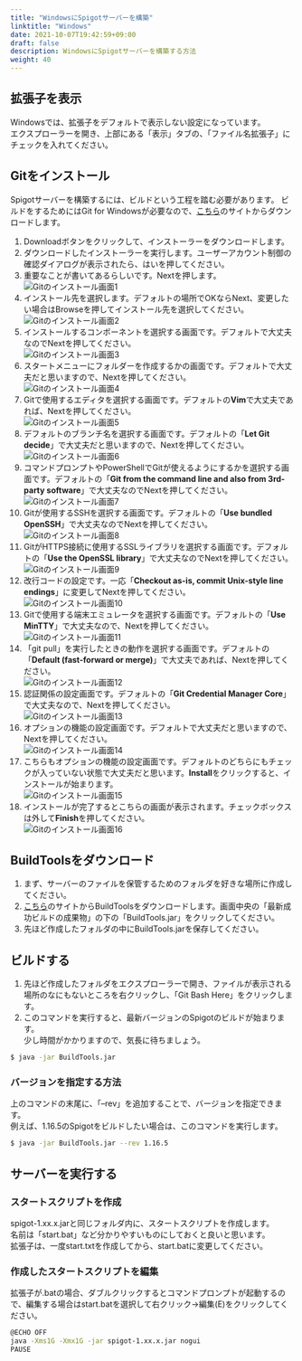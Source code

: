 ```yaml
---
title: "WindowsにSpigotサーバーを構築"
linktitle: "Windows"
date: 2021-10-07T19:42:59+09:00
draft: false
description: WindowsにSpigotサーバーを構築する方法
weight: 40
---
```


## 拡張子を表示
Windowsでは、拡張子をデフォルトで表示しない設定になっています。  
エクスプローラーを開き、上部にある「表示」タブの、「ファイル名拡張子」にチェックを入れてください。

## Gitをインストール
Spigotサーバーを構築するには、ビルドという工程を踏む必要があります。 ビルドをするためにはGit for Windowsが必要なので、[こちら](https://gitforwindows.org/)のサイトからダウンロードします。

1. Downloadボタンをクリックして、インストーラーをダウンロードします。
2. ダウンロードしたインストーラーを実行します。ユーザーアカウント制御の確認ダイアログが表示されたら、はいを押してください。
3. 重要なことが書いてあるらしいです。Nextを押します。  
![Gitのインストール画面1](/images/git_win_install1.png)
4. インストール先を選択します。デフォルトの場所でOKならNext、変更したい場合はBrowseを押してインストール先を選択してください。  
![Gitのインストール画面2](/images/git_win_install2.png)
5. インストールするコンポーネントを選択する画面です。デフォルトで大丈夫なのでNextを押してください。  
![Gitのインストール画面3](/images/git_win_install3.png)
6. スタートメニューにフォルダーを作成するかの画面です。デフォルトで大丈夫だと思いますので、Nextを押してください。  
![Gitのインストール画面4](/images/git_win_install4.png)
7. Gitで使用するエディタを選択する画面です。デフォルトの**Vim**で大丈夫であれば、Nextを押してください。  
![Gitのインストール画面5](/images/git_win_install5.png)
8. デフォルトのブランチ名を選択する画面です。デフォルトの「**Let Git decide**」で大丈夫だと思いますので、Nextを押してください。  
![Gitのインストール画面6](/images/git_win_install6.png)
9. コマンドプロンプトやPowerShellでGitが使えるようにするかを選択する画面です。デフォルトの「**Git from the command line and also from 3rd-party software**」で大丈夫なのでNextを押してください。  
![Gitのインストール画面7](/images/git_win_install7.png)
10. Gitが使用するSSHを選択する画面です。デフォルトの「**Use bundled OpenSSH**」で大丈夫なのでNextを押してください。  
![Gitのインストール画面8](/images/git_win_install8.png)
11. GitがHTTPS接続に使用するSSLライブラリを選択する画面です。デフォルトの「**Use the OpenSSL library**」で大丈夫なのでNextを押してください。  
![Gitのインストール画面9](/images/git_win_install9.png)
12. 改行コードの設定です。一応「**Checkout as-is, commit Unix-style line endings**」に変更してNextを押してください。  
![Gitのインストール画面10](/images/git_win_install10.png)
13. Gitで使用する端末エミュレータを選択する画面です。デフォルトの「**Use MinTTY**」で大丈夫なので、Nextを押してください。 
![Gitのインストール画面11](/images/git_win_install11.png)
14. 「git pull」を実行したときの動作を選択する画面です。デフォルトの「**Default (fast-forward or merge)**」で大丈夫であれば、Nextを押してください。  
![Gitのインストール画面12](/images/git_win_install12.png)
15. 認証関係の設定画面です。デフォルトの「**Git Credential Manager Core**」で大丈夫なので、Nextを押してください。  
![Gitのインストール画面13](/images/git_win_install13.png)
16. オプションの機能の設定画面です。デフォルトで大丈夫だと思いますので、Nextを押してください。  
![Gitのインストール画面14](/images/git_win_install14.png)
17. こちらもオプションの機能の設定画面です。デフォルトのどちらにもチェックが入っていない状態で大丈夫だと思います。**Install**をクリックすると、インストールが始まります。  
![Gitのインストール画面15](/images/git_win_install15.png)
18. インストールが完了するとこちらの画面が表示されます。チェックボックスは外して**Finish**を押してください。  
![Gitのインストール画面16](/images/git_win_install16.png)

## BuildToolsをダウンロード
1. まず、サーバーのファイルを保管するためのフォルダを好きな場所に作成してください。
2. [こちら](https://hub.spigotmc.org/jenkins/job/BuildTools/)のサイトからBuildToolsをダウンロードします。画面中央の「最新成功ビルドの成果物」の下の「BuildTools.jar」をクリックしてください。  
3. 先ほど作成したフォルダの中にBuildTools.jarを保存してください。
## ビルドする
1. 先ほど作成したフォルダをエクスプローラーで開き、ファイルが表示される場所のなにもないところを右クリックし、「Git Bash Here」をクリックします。  
2. このコマンドを実行すると、最新バージョンのSpigotのビルドが始まります。  
少し時間がかかりますので、気長に待ちましょう。
```bash
$ java -jar BuildTools.jar
```
### バージョンを指定する方法
上のコマンドの末尾に、「–rev」を追加することで、バージョンを指定できます。  
例えば、1.16.5のSpigotをビルドしたい場合は、このコマンドを実行します。
```bash
$ java -jar BuildTools.jar --rev 1.16.5
```
## サーバーを実行する
### スタートスクリプトを作成  
spigot-1.xx.x.jarと同じフォルダ内に、スタートスクリプトを作成します。  
名前は「start.bat」など分かりやすいものにしておくと良いと思います。  
拡張子は、一度start.txtを作成してから、start.batに変更してください。
### 作成したスタートスクリプトを編集  
拡張子が.batの場合、ダブルクリックするとコマンドプロンプトが起動するので、編集する場合はstart.batを選択して右クリック→編集(E)をクリックしてください。
```bash
@ECHO OFF
java -Xms1G -Xmx1G -jar spigot-1.xx.x.jar nogui
PAUSE
```